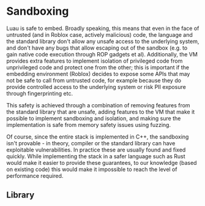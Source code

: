# Sandboxing

Luau is safe to embed. Broadly speaking, this means that even in the face of untrusted (and in Roblox case, actively malicious) code, the language and the standard library don't allow any unsafe access to the underlying system, and don't have any bugs that allow escaping out of the sandbox (e.g. to gain native code execution through ROP gadgets et al). Additionally, the VM provides extra features to implement isolation of privileged code from unprivileged code and protect one from the other; this is important if the embedding environment (Roblox) decides to expose some APIs that may not be safe to call from untrusted code, for example because they do provide controlled access to the underlying system or risk PII exposure through fingerprinting etc.

This safety is achieved through a combination of removing features from the standard library that are unsafe, adding features to the VM that make it possible to implement sandboxing and isolation, and making sure the implementation is safe from memory safety issues using fuzzing.

Of course, since the entire stack is implemented in C++, the sandboxing isn't provable - in theory, compiler or the standard library can have exploitable vulnerabilities. In practice these are usually found and fixed quickly. While implementing the stack in a safer language such as Rust would make it easier to provide these guarantees, to our knowledge (based on existing code) this would make it impossible to reach the level of performance required.

## Library
